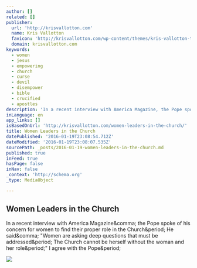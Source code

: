```yaml
---
author: []
related: []
publisher:
  url: 'http://krisvallotton.com'
  name: Kris Vallotton
  favicon: 'http://krisvallotton.com/wp-content/themes/kris-vallotton-theme/assets/img/icons/favicon.ico'
  domain: krisvallotton.com
keywords:
  - women
  - jesus
  - empowering
  - church
  - curse
  - devil
  - disempower
  - bible
  - crucified
  - apostles
description: 'In a recent interview with America Magazine, the Pope spoke of his concern for women to find their proper role in the Church. He said, "Women are asking deep questions that must be addressed. The Church cannot be herself without the woman and her role." I agree with the Pope.'
inLanguage: en
app_links: []
isBasedOnUrl: 'http://krisvallotton.com/women-leaders-in-the-church/'
title: Women Leaders in the Church
datePublished: '2016-01-19T23:08:54.712Z'
dateModified: '2016-01-19T23:08:07.535Z'
sourcePath: _posts/2016-01-19-women-leaders-in-the-church.md
published: true
inFeed: true
hasPage: false
inNav: false
_context: 'http://schema.org'
_type: MediaObject

---
```

<article style=""><h1>Women Leaders in the Church</h1><p>In a recent interview with America Magazine&amp;comma; the Pope spoke of his concern for women to find their proper role in the Church&amp;period; He said&amp;comma; "Women are asking deep questions that must be addressed&amp;period; The Church cannot be herself without the woman and her role&amp;period;" I agree with the Pope&amp;period;</p><img src="http://krisvallotton.com/wp-content/uploads/2015/12/woman.jpeg" /></article>